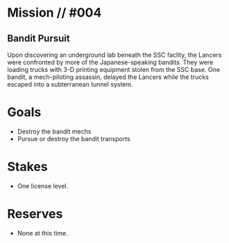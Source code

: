 # Mission // #004
## Bandit Pursuit

Upon discovering an underground lab beneath the SSC faclity, the Lancers were confronted by more of the Japanese-speaking bandits. They were loading trucks with 3-D printing equipment stolen from the SSC base. One bandit, a mech-piloting assassin, delayed the Lancers while the trucks escaped into a subterranean tunnel system.

# Goals
- Destroy the bandit mechs
- Pursue or destroy the bandit transports

# Stakes
- One license level.

# Reserves
- None at this time.
